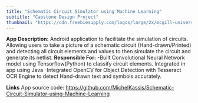 ```yaml
---
title: "Schematic Circuit Simulator using Machine Learning"
subtitle: "Capstone Design Project"
thumbnail: "https://cdn.freebiesupply.com/logos/large/2x/mcgill-university-3-logo-png-transparent.png"
---
```


**App Description:** Android application to facilitate the simulation of circuits.
    Allowing users to take a picture of a schematic circuit (Hand-drawn/Printed) and detecting all circuit elements and values to then simulate the circuit and generate its netlist.
**Responsible For:**
    -Built Convolutional Neural Network model using Tensorflow(Python) to classify circuit elements. Integrated in app using Java
    -Integrated OpenCV for Object Detection with Tesseract OCR Engine to detect Hand-drawn text and symbols accurately.

**Links**
App source code:
https://github.com/MichelKassis/Schematic-Circuit-Simulator-using-Machine-Learning